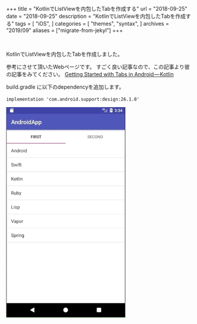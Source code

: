 +++
title = "KotlinでListViewを内包したTabを作成する"
url = "2018-09-25"
date = "2018-09-25"
description = "KotlinでListViewを内包したTabを作成する"
tags = [
    "iOS",
]
categories = [
    "themes",
    "syntax",
]
archives = "2019/09"
aliases = ["migrate-from-jekyl"]
+++

<br>


KotlinでListViewを内包したTabを作成しました。

参考にさせて頂いたWebページです。
すごく良い記事なので、この記事より彼の記事をみてください。
[Getting Started with Tabs in Android — Kotlin](https://medium.com/@eijaz/getting-started-with-tablayout-in-android-kotlin-bb7e21783761)

build.gradle に以下のdependencyを追加します。

`implementation 'com.android.support:design:26.1.0'`

![alt](1.gif)

<script src="https://gist.github.com/O-Junpei/79c2fc3b9682d226426c87aca9ba675b.js"></script>
